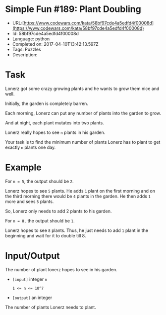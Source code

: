 # Simple Fun #189: Plant Doubling

 - URL:[https://www.codewars.com/kata/58bf97cde4a5edfd4f00008d](https://www.codewars.com/kata/58bf97cde4a5edfd4f00008d)
 - Id: 58bf97cde4a5edfd4f00008d
 - Language: python
 - Completed on: 2017-04-10T13:42:13.597Z
 - Tags: Puzzles
 - Description:
# Task
 Lonerz got some crazy growing plants and he wants to grow them nice and well.
 
 Initially, the garden is completely barren. 
 
 Each morning, Lonerz can put any number of plants into the garden to grow. 
 
 And at night, each plant mutates into two plants. 
 
 Lonerz really hopes to see `n` plants in his garden.

 Your task is to find the minimum number of plants Lonerz has to plant to get exactly `n` plants one day.

# Example

 For `n = 5`, the output should be `2`.
 
 Lonerz hopes to see `5` plants. He adds `1` plant on the first morning and on the third morning there would be `4` plants in the garden. He then adds `1` more and sees `5` plants. 
 
 So, Lonerz only needs to add 2 plants to his garden.
 
 For `n = 8,` the output should be `1`.
 
 Lonerz hopes to see `8` plants. Thus, he just needs to add `1` plant in the beginning and wait for it to double till 8.
 
# Input/Output

 The number of plant lonerz hopes to see in his garden.
 
 
 - `[input]` integer `n`
 
   `1 <= n <= 10^7`


 - `[output]` an integer

 The number of plants Lonerz needs to plant.
